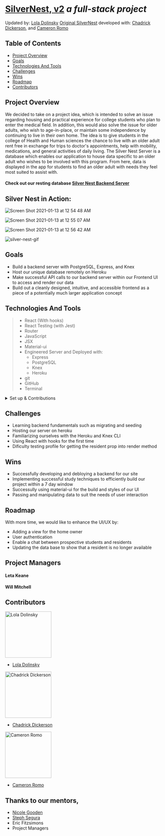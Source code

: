 # [SilverNest, v2](https://silver-nest-app.herokuapp.com/about) *a full-stack project*
Updated by: [Lola Dolinsky](https://github.com/lo-la-do-li)
[Original SilverNest](https://silver-nest.herokuapp.com/about) developed with: [Chadrick Dickerson](https://github.com/chadrick-d-dev), and [Cameron Romo](https://github.com/cameronRomo)

## Table of Contents

* [Project Overview](#project-overview)
* [Goals](#goals)
* [Technologies And Tools](#technologies-and-tools)
* [Challenges](#challenges)
* [Wins](#wins)
* [Roadmap](#roadmap)
* [Contributors](#contributors)

## Project Overview

We decided to take on a project idea, which is intended to solve an issue regarding housing and practical experience for college students who plan to enter the medical field. In addition, this would also solve the issue for older adults, who wish to age-in-place, or maintain some independence by continuing to live in their own home. The idea is to give students in the college of Health and Human sciences the chance to live with an older adult rent free in exchange for trips to doctor's appointments, help with mobility, medications, and general activities of daily living. The Silver Nest Server is a database which enables our application to house data specific to an older adult who wishes to be involved with this program. From here, data is displayed in the app for students to find an older adult with needs they feel most suited to assist with.

#### Check out our resting database [Silver Nest Backend Server](https://github.com/chadrick-d-dev/silver-nest-api)

## Silver Nest in Action:

![Screen Shot 2021-01-13 at 12 54 48 AM](https://user-images.githubusercontent.com/63012953/104422649-4b04c500-553a-11eb-9d44-99e41f95d115.png)

![Screen Shot 2021-01-13 at 12 55 07 AM](https://user-images.githubusercontent.com/63012953/104422654-4c35f200-553a-11eb-8f8f-1bb070afb7f8.png)

![Screen Shot 2021-01-13 at 12 56 42 AM](https://user-images.githubusercontent.com/63012953/104422660-4d671f00-553a-11eb-8be6-4bc2aa310a45.png)

![silver-nest-gif](https://user-images.githubusercontent.com/12281987/104424154-39242180-553c-11eb-9313-93c1cd5e7d91.gif)

## Goals
* Build a backend server with PostgreSQL, Express, and Knex
* Host our unique database remotely on Heroku
* Make successful API calls to our backend server within our Frontend UI to access and render our data
* Build out a cleanly designed, intuitive, and accessible frontend as a piece of a potentially much larger application concept

## Technologies And Tools
> * React (With hooks)
> * React Testing (with Jest)
> * Router
> * JavaScript
> * JSX
> * Material-ui
> * Engineered Server and Deployed with:
>   * Express
>   * PostgreSQL
>   * Knex
>   * Heroku
> * git
> * GitHub
> * Terminal

<details>
  <summary>Set up & Contributions</summary>

* *Click* the **Fork** button on the top right-hand corner of this page
* Clone the repository down and cd into the repo on your local machine by running:
  * `git clone git@github.com:cameronRomo/silver-nest.git`
  * cd into `silver-nest` locally
* Install the library dependencies by running:
  * `npm install`
* To verify that it is setup correctly, run `npm start` in your terminal.
* Go to `http://localhost:3000/` and you should see the site.
* Enter `control + c` in your terminal to stop the server at any time.
* Add your changes, push up to GitHub and submit a pull request
</details>

## Challenges
* Learning backend fundamentals such as migrating and seeding
* Hosting our server on heroku
* Familiarizing ourselves with the Heroku and Knex CLI
* Using React with hooks for the first time
* Dificulty testing profile for getting the resident prop into render method

## Wins
* Successfully developing and debloying a backend for our site
* Implementing successful study techniques to efficiently build our project within a 7 day window
* Successully using material-ui for the build and styles of our UI
* Passing and manipulating data to suit the needs of user interaction

## Roadmap
With more time, we would like to enhance the UI/UX by:
* Adding a view for the home owner
* User authentication
* Enable a chat between prospective students and residents
* Updating the data base to show that a resident is no longer available

## Project Managers

#### Leta Keane
#### Will Mitchell

## Contributors
<img src="https://media-exp1.licdn.com/dms/image/C4E03AQG9jZTOd0oUCQ/profile-displayphoto-shrink_800_800/0/1606070086923?e=1616025600&v=beta&t=WldtPrGc57mSEiAJkFaYGVq9Ksc0uqBmFLFR11fQUs4" alt="Lola Dolinsky"
 width="150" height="auto" />

- [Lola Dolinsky](https://github.com/lo-la-do-li)

<img src="https://avatars3.githubusercontent.com/u/12281987?s=400&u=74569b5cafa00cad0a6ac3418de2ff1b29aba11f&v=4" alt="Chadrick Dickerson"
 width="150" height="auto" />

- [Chadrick Dickerson](https://github.com/chadrick-d-dev)

<img src="https://user-images.githubusercontent.com/63012953/97791961-baa31f00-1b9d-11eb-90e6-e5e6ee578999.jpeg" alt="Cameron Romo"
 width="150" height="auto" />

- [Cameron Romo](https://github.com/cameronRomo)

## Thanks to our mentors,

* [Nicole Gooden](https://github.com/nicolegooden)
* [Steph Segura](https://github.com/Musiclove43)
* Eric Fitzsimons
* Project Managers
